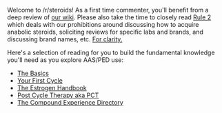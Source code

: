 Welcome to /r/steroids! As a first time commenter, you'll benefit from a deep review of [our wiki](https://www.reddit.com/r/steroids/wiki/index). Please also take the time to closely read [Rule 2](https://www.reddit.com/r/steroids/wiki/index/subreddit_rules#wiki_2._no_source_talk_.2F_no_monetization) which deals with our prohibitions around discussing how to acquire anabolic steroids, soliciting reviews for specific labs and brands, and discussing brand names, etc. [For clarity.](https://media.tenor.com/fBvQV_5Lp6UAAAAC/we-dont-do-that-here-black-panther.gif)

Here's a selection of reading for you to build the fundamental knowledge you'll need as you explore AAS/PED use:

* [The Basics](https://www.reddit.com/r/steroids/wiki/thecycle/list)
* [Your First Cycle](https://www.reddit.com/r/steroids/wiki/your_first_cycle)
* [The Estrogen Handbook](https://www.reddit.com/r/steroids/wiki/the_estrogen_handbook)
* [Post Cycle Therapy aka PCT](https://www.reddit.com/r/steroids/wiki/thecycle/pct)
* [The Compound Experience Directory](https://www.reddit.com/r/steroids/wiki/compound_experience_threads)
